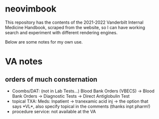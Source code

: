 # neovimbook

This repository has the contents of the 2021-2022 Vanderbilt Internal Medicine Handbook,
scraped from the website, so I can have working search and experiment with different rendering engines.

Below are some notes for my own use.

# VA notes

## orders of much consternation

- Coombs/DAT: (not in Lab Tests...) Blood Bank Orders (VBECS) -> Blood Bank Orders -> Diagnostic Tests -> Direct Antiglobulin Test
- topical TXA: Meds: Inpatient ->  tranexamic acid inj -> the option that says \*VL\*, also specify topical in the comments (thanks inpt pharm!)
- procedure service: not available at the VA
